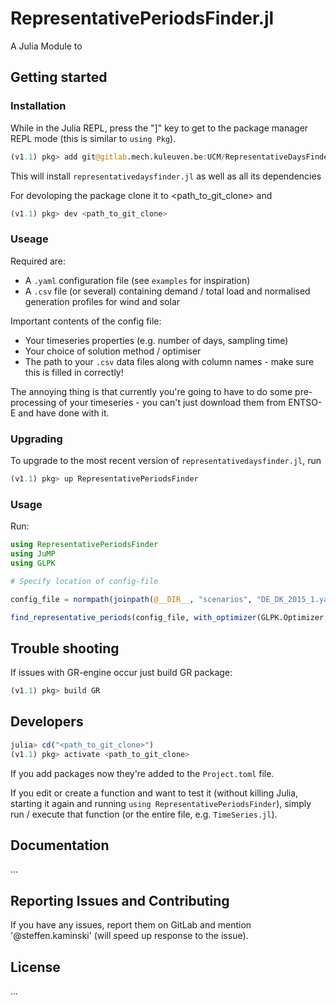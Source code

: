 # RepresentativePeriodsFinder.jl


A Julia Module to  

## Getting started

### Installation

While in the Julia REPL, press the "]" key to get to the package manager REPL mode (this is similar to `using Pkg`).

```julia
(v1.1) pkg> add git@gitlab.mech.kuleuven.be:UCM/RepresentativeDaysFinder.jl.git
```

This will install `representativedaysfinder.jl` as well as all its dependencies

For devoloping the package clone it to <path_to_git_clone> and

```julia
(v1.1) pkg> dev <path_to_git_clone>
```

### Useage
Required are:
- A `.yaml` configuration file (see `examples` for inspiration)
- A `.csv` file (or several) containing demand / total load and normalised generation profiles for wind and solar

Important contents of the config file:
- Your timeseries properties (e.g. number of days, sampling time)
- Your choice of solution method / optimiser
- The path to your `.csv` data files along with column names - make sure this is filled in correctly!

The annoying thing is that currently you're going to have to do some pre-processing of your timeseries - you can't just download them from ENTSO-E and have done with it.

### Upgrading

To upgrade to the most recent version of `representativedaysfinder.jl`, run


```julia
(v1.1) pkg> up RepresentativePeriodsFinder
```

### Usage

Run:

```julia
using RepresentativePeriodsFinder
using JuMP
using GLPK

# Specify location of config-file

config_file = normpath(joinpath(@__DIR__, "scenarios", "DE_DK_2015_1.yaml"))

find_representative_periods(config_file, with_optimizer(GLPK.Optimizer; presolve=true, msg_lev=GLPK.MSG_ALL))
```
## Trouble shooting
If issues with GR-engine occur just build GR package:

```julia
(v1.1) pkg> build GR
```

## Developers

```julia
julia> cd("<path_to_git_clone>")
(v1.1) pkg> activate <path_to_git_clone>
```
If you add packages now they're added to the `Project.toml` file.

If you edit or create a function and want to test it (without killing Julia, starting it again and running `using RepresentativePeriodsFinder`), simply run / execute that function (or the entire file, e.g. `TimeSeries.jl`). 

## Documentation

...

## Reporting Issues and Contributing

If you have any issues, report them on GitLab and mention '@steffen.kaminski' (will speed up response to the issue).

## License

...
